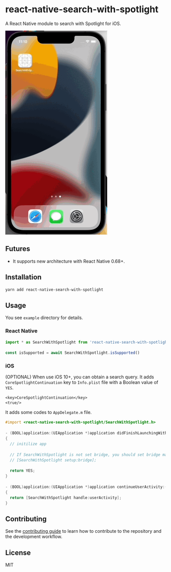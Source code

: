 # react-native-search-with-spotlight

A React Native module to search with Spotlight for iOS.

![react-native-search-with-spotlight](readme/sample.gif) 

## Futures

- It supports new architecture with React Native 0.68+.


## Installation

<!--
```sh
yarn add https://github.com/mitsuharu/react-native-search-with-spotlight.git
```
-->

```sh
yarn add react-native-search-with-spotlight
```

## Usage

You see `example` directory for details.

### React Native


```typescript
import * as SearchWithSpotlight from 'react-native-search-with-spotlight'

const isSupported = await SearchWithSpotlight.isSupported()
```

### iOS

(OPTIONAL) When use iOS 10+, you can obtain a search query. It adds `CoreSpotlightContinuation` key to `Info.plist` file with a Boolean value of `YES`.

```
<key>CoreSpotlightContinuation</key>
<true/>
```


It adds some codes to `AppDelegate.m` file.

```Objective-C
#import <react-native-search-with-spotlight/SearchWithSpotlight.h>

- (BOOL)application:(UIApplication *)application didFinishLaunchingWithOptions:(NSDictionary *)launchOptions
{
  // initilize app

  // If SearchWithSpotlight is not set bridge, you should set bridge manually
  // [SearchWithSpotlight setup:bridge];
  
  return YES;
}

- (BOOL)application:(UIApplication *)application continueUserActivity:(NSUserActivity *)userActivity restorationHandler:(void (^)(NSArray<id<UIUserActivityRestoring>> * _Nullable))restorationHandler
{
  return [SearchWithSpotlight handle:userActivity];
}
```


## Contributing

See the [contributing guide](CONTRIBUTING.md) to learn how to contribute to the repository and the development workflow.

## License

MIT
